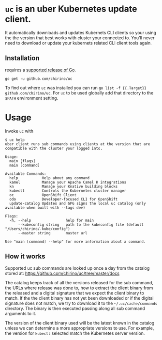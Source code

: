 # `uc` is an uber Kubernetes update client.

It automatically downloads and updates Kubernets CLI clients so your using the the version that
best works with cluster your connected to.  You'll never need to download or update your kubernets 
related CLI client tools again.

## Installation

requires a [supported release of Go](https://golang.org/doc/devel/release.html#policy).

    go get -u github.com/chirino/uc

To find out where `uc` was installed you can run `go list -f {{.Target}} github.com/chirino/uc`. 
For `uc` to be used globally add that directory to the `$PATH` environment setting.

# Usage

Invoke `uc` with 

    $ uc help
    uber client runs sub commands using clients at the version that are compatible with the cluster your logged into.
    
    Usage:
      main [flags]
      main [command]
    
    Available Commands:
      help           Help about any command
      kamel          Manage your Apache Camel K integrations
      kn             Manage your Knative building blocks
      kubectl        Controls the Kubernetes cluster manager
      oc             OpenShift Client
      odo            Developer-focused CLI for OpenShift
      update-catalog Updates and GPG signs the local uc catalog (only available when built with --tags dev)
    
    Flags:
      -h, --help                help for main
          --kubeconfig string   path to the kubeconfig file (default "/Users/chirino/.kube/config")
          --master string       master url
    
    Use "main [command] --help" for more information about a command.

## How it works

Supported uc sub commands are looked up once a day from the catalog stored at: 
https://github.com/chirino/uc/tree/master/docs 

The catalog keeps track of all the versions released for the sub command, the URLs where 
release was done to, how to extract the client binary from the released and a digital signature
that we expect the client binary to match.  If the the client binary has not yet been downloaded
or if the digital signature does not match, we try to download it to the `~/.uc/cache/commands`
directory.  The binary is then executed passing along all sub command arguments to it.

The version of the client binary used will be the latest known in the catalog unless we can
determine a more appropriate versions to use.  For example, the version for `kubectl` selected
match the Kubernetes server version. 